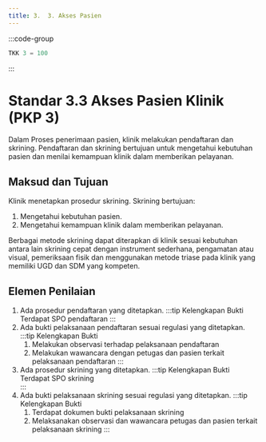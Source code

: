 ```yaml
---
title: 3.  3. Akses Pasien
---
```

:::code-group

``` js [Nilai]
TKK 3 = 100

```
:::
# Standar 3.3 Akses Pasien Klinik (PKP 3) 
Dalam Proses penerimaan pasien, klinik melakukan pendaftaran dan skrining. Pendaftaran dan skrining bertujuan untuk mengetahui kebutuhan pasien dan menilai kemampuan klinik dalam memberikan pelayanan. 
## Maksud dan Tujuan 
Klinik menetapkan prosedur skrining. 
Skrining bertujuan: 
1. Mengetahui kebutuhan pasien. 
2. Mengetahui 	kemampuan 	klinik 	dalam 	memberikan pelayanan. 

Berbagai metode skrining dapat diterapkan di klinik sesuai kebutuhan antara lain skrining cepat dengan instrument sederhana, pengamatan atau visual, pemeriksaan fisik dan menggunakan metode triase pada klinik yang memiliki UGD dan SDM yang kompeten. 
## Elemen Penilaian 
1. Ada prosedur pendaftaran yang ditetapkan. 
   :::tip Kelengkapan Bukti
   Terdapat SPO pendaftaran
   ::: 
2. Ada bukti pelaksanaan pendaftaran sesuai regulasi yang ditetapkan. 
   :::tip Kelengkapan Bukti
   1. Melakukan observasi terhadap pelaksanaan pendaftaran 
   2. Melakukan wawancara dengan petugas dan pasien terkait pelaksanaan pendaftaran 
   ::: 
3. Ada prosedur skrining yang ditetapkan. 
   :::tip Kelengkapan Bukti
   Terdapat SPO skrining  
   ::: 
4. Ada bukti pelaksanaan skrining sesuai regulasi yang ditetapkan. 
   :::tip Kelengkapan Bukti
   1. Terdapat 	dokumen 	bukti pelaksanaan skrining 
   2. Melaksanakan observasi dan wawancara petugas dan pasien terkait pelaksanaan skrining 
   ::: 
